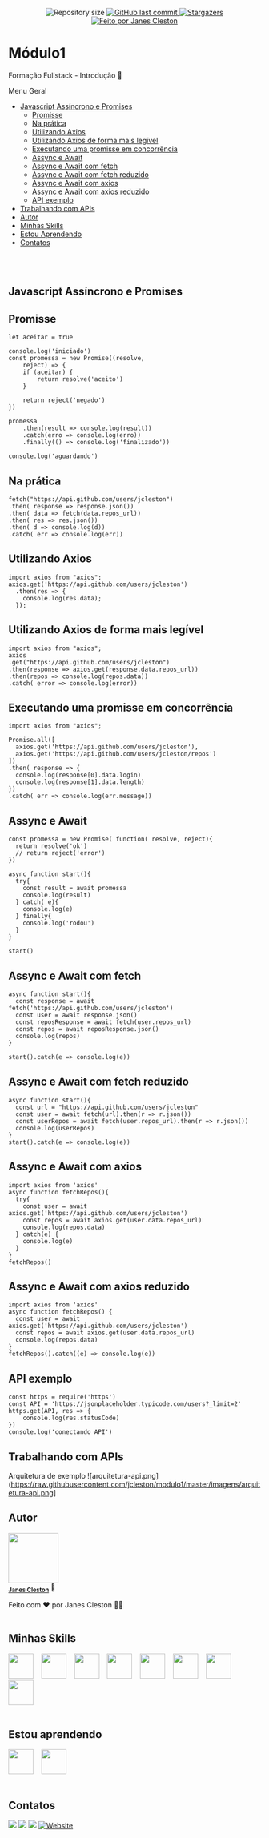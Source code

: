 <p align="center">
  <img alt="Repository size" src="https://img.shields.io/github/repo-size/jcleston/modulo1">  
  <a href="https://github.com/jcleston/modulo1/commits/master">
    <img alt="GitHub last commit" src="https://img.shields.io/github/last-commit/jcleston/modulo1">
  </a>
   <a href="https://github.com/jcleston/modulo1/stargazers">
    <img alt="Stargazers" src="https://img.shields.io/github/stars/jcleston/modulo1?style=social">
  </a>
  <a href="https://www.linkedin.com/in/janescleston/">
    <img alt="Feito por Janes Cleston" src="https://img.shields.io/badge/feito%20por-Janes%20Cleston-%237519C1">
  </a>
</p>

# Módulo1
Formação Fullstack - Introdução 🚀


Menu Geral
<!--ts-->
  * [Javascript Assíncrono e Promises](#javascript-assincrono-promises)
    * [Promisse](#promisse)
    * [Na prática](#na-prática)
    * [Utilizando Axios](#utilizando-axios)
    * [Utilizando Axios de forma mais legível](#utilizando-axios-de-forma-mais-legível)
    * [Executando uma promisse em concorrência](#executando-uma-promisse-em-concorrência)
    * [Assync e Await](#assync-e-await)
    * [Assync e Await com fetch](#assync-e-await-com-fetch)
    * [Assync e Await com fetch reduzido](#assync-e-await-com-fetch-reduzido)
    * [Assync e Await com axios](#assync-e-await-com-axios)
    * [Assync e Await com axios reduzido](#assync-e-await-com-axios-reduzido)
    * [API exemplo](#api-exemplo)      
  * [Trabalhando com APIs](#trabalhando-com-apis)
  * [Autor](#autor)
  * [Minhas Skills](#minhas-skills)
  * [Estou Aprendendo](#estou-aprendendo)
  * [Contatos](#contatos)
<!--te-->
<br /><br />


## Javascript Assíncrono e Promises


## Promisse
```shell
let aceitar = true

console.log('iniciado')
const promessa = new Promise((resolve,
    reject) => {
    if (aceitar) {
        return resolve('aceito')
    }

    return reject('negado')
})

promessa
    .then(result => console.log(result))
    .catch(erro => console.log(erro))
    .finally(() => console.log('finalizado'))

console.log('aguardando')
```

## Na prática
```shell
fetch("https://api.github.com/users/jcleston")
.then( response => response.json())
.then( data => fetch(data.repos_url))
.then( res => res.json())
.then( d => console.log(d))
.catch( err => console.log(err))
```

## Utilizando Axios
```shell
import axios from "axios";
axios.get('https://api.github.com/users/jcleston')
  .then(res => {
    console.log(res.data);
  });
```

## Utilizando Axios de forma mais legível
```shell
import axios from "axios";
axios
.get("https://api.github.com/users/jcleston")
.then(response => axios.get(response.data.repos_url))
.then(repos => console.log(repos.data))
.catch( error => console.log(error))
```

## Executando uma promisse em concorrência
```shell
import axios from "axios";

Promise.all([
  axios.get('https://api.github.com/users/jcleston'),
  axios.get('https://api.github.com/users/jcleston/repos')
])
.then( response => {
  console.log(response[0].data.login)
  console.log(response[1].data.length)
})
.catch( err => console.log(err.message))
```

## Assync e Await
```shell
const promessa = new Promise( function( resolve, reject){
  return resolve('ok')
  // return reject('error')
})

async function start(){
  try{
    const result = await promessa
    console.log(result)
  } catch( e){
    console.log(e)
  } finally{
    console.log('rodou')
  }
}

start()
```

## Assync e Await com fetch
```shell
async function start(){
  const response = await fetch('https://api.github.com/users/jcleston')
  const user = await response.json()
  const reposResponse = await fetch(user.repos_url)
  const repos = await reposResponse.json()
  console.log(repos)
}

start().catch(e => console.log(e))
```

## Assync e Await com fetch reduzido
```shell
async function start(){
  const url = "https://api.github.com/users/jcleston"
  const user = await fetch(url).then(r => r.json())
  const userRepos = await fetch(user.repos_url).then(r => r.json())
  console.log(userRepos)
}
start().catch(e => console.log(e))
```

## Assync e Await com axios
```shell
import axios from 'axios'
async function fetchRepos(){
  try{
    const user = await axios.get('https://api.github.com/users/jcleston')
    const repos = await axios.get(user.data.repos_url)
    console.log(repos.data)
  } catch(e) {
    console.log(e)
  }
}
fetchRepos()
```

## Assync e Await com axios reduzido
```shell
import axios from 'axios'
async function fetchRepos() {
  const user = await axios.get('https://api.github.com/users/jcleston')
  const repos = await axios.get(user.data.repos_url)
  console.log(repos.data)
}
fetchRepos().catch((e) => console.log(e))
```

## API exemplo
```shell
const https = require('https')
const API = 'https://jsonplaceholder.typicode.com/users?_limit=2'
https.get(API, res => {
    console.log(res.statusCode)
})
console.log('conectando API')
```

## Trabalhando com APIs

Arquitetura de exemplo
![arquitetura-api.png](https://raw.githubusercontent.com/jcleston/modulo1/master/imagens/arquitetura-api.png]










## Autor
<img src="https://avatars.githubusercontent.com/u/13952621?v=4" width="100px;" alt=""/>
<br />
<sub><b><a href="https://www.linkedin.com/in/janescleston/" title="LinkedIn">Janes Cleston</a></b></sub> 🚀

Feito com ❤️ por Janes Cleston 👋🏽
<br /><br />

## Minhas Skills
<a href="https://pt.wikipedia.org/wiki/Linux"><img src="https://cdn.jsdelivr.net/gh/devicons/devicon/icons/linux/linux-original.svg" width="50"/></a>&nbsp;&nbsp;&nbsp;
<a href="https://pt.wikipedia.org/wiki/HTML5"><img src="https://cdn.jsdelivr.net/gh/devicons/devicon/icons/html5/html5-plain-wordmark.svg" width="50"/></a>&nbsp;&nbsp;&nbsp;
<a href="https://pt.wikipedia.org/wiki/CSS3"><img src="https://cdn.jsdelivr.net/gh/devicons/devicon/icons/css3/css3-plain-wordmark.svg" width="50"/></a>&nbsp;&nbsp;&nbsp;
<a href="https://developer.mozilla.org/pt-BR/docs/Web/JavaScript"><img src="https://cdn.jsdelivr.net/gh/devicons/devicon/icons/javascript/javascript-plain.svg" width="50"/></a>&nbsp;&nbsp;&nbsp;
<a href="https://www.php.net/"><img src="https://cdn.jsdelivr.net/gh/devicons/devicon/icons/php/php-plain.svg" width="50"/></a>&nbsp;&nbsp;&nbsp;
<a href="https://www.mysql.com/"><img src="https://cdn.jsdelivr.net/gh/devicons/devicon/icons/mysql/mysql-plain-wordmark.svg" width="50"/></a>&nbsp;&nbsp;&nbsp;
<a href="https://www.postgresql.org/"><img src="https://cdn.jsdelivr.net/gh/devicons/devicon/icons/postgresql/postgresql-plain-wordmark.svg" width="50"/></a>&nbsp;&nbsp;&nbsp;
<a href="https://github.com/"><img src="https://cdn.jsdelivr.net/gh/devicons/devicon/icons/github/github-original-wordmark.svg" width="50"/></a>
<br /><br />

## Estou aprendendo
<a href="https://pt-br.reactjs.org/"><img src="https://cdn.jsdelivr.net/gh/devicons/devicon/icons/react/react-original-wordmark.svg" width="50"/></a>&nbsp;&nbsp;&nbsp;
<a href="https://nodejs.org/en/"><img src="https://cdn.jsdelivr.net/gh/devicons/devicon/icons/nodejs/nodejs-plain.svg" width="50"/></a>
<br /><br />

## Contatos
<div>
<a href="https://www.linkedin.com/in/janescleston/" target="blank"><img src="https://img.shields.io/badge/-Janes Cleston-%230077B5?style=for-the-badge&logo=linkedin&logoColor=white"></a>
<a href="https://www.instagram.com/jcleston/" target="blank"><img src="https://img.shields.io/badge/-Jcleston-%23E4405F?style=for-the-badge&logo=instagram&logoColor=white"></a>
<a href = "mailto:janes.cleston.silva@gmail.com"><img src="https://img.shields.io/badge/janes.cleston.silva@gmail.com-D14836?style=for-the-badge&logo=gmail&logoColor=white"></a>
<a href="https://jcleston.github.io/github-page/" target="_blank"><img alt="Website" src="https://img.shields.io/website?style=for-the-badge&url=https%3A%2F%2Fjcleston.github.io%2Fgithub-page%2F"></a>
</div>
<br /><br />
